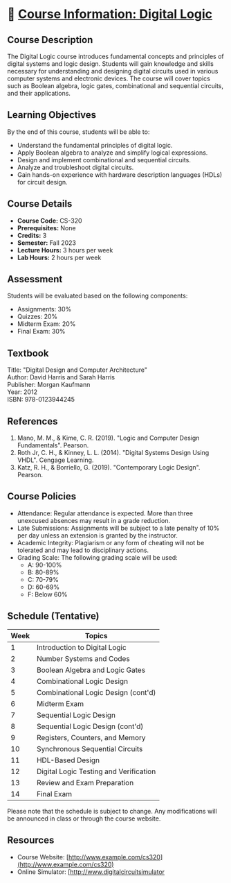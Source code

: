 # 🔗 [Course Information: Digital Logic](image.md) 

## Course Description
The Digital Logic course introduces fundamental concepts and principles of digital systems and logic design. Students will gain knowledge and skills necessary for understanding and designing digital circuits used in various computer systems and electronic devices. The course will cover topics such as Boolean algebra, logic gates, combinational and sequential circuits, and their applications.

## Learning Objectives
By the end of this course, students will be able to:

- Understand the fundamental principles of digital logic.
- Apply Boolean algebra to analyze and simplify logical expressions.
- Design and implement combinational and sequential circuits.
- Analyze and troubleshoot digital circuits.
- Gain hands-on experience with hardware description languages (HDLs) for circuit design.

## Course Details
- **Course Code:** CS-320
- **Prerequisites:** None
- **Credits:** 3
- **Semester:** Fall 2023
- **Lecture Hours:** 3 hours per week
- **Lab Hours:** 2 hours per week

## Assessment
Students will be evaluated based on the following components:

- Assignments: 30%
- Quizzes: 20%
- Midterm Exam: 20%
- Final Exam: 30%

## Textbook
Title: "Digital Design and Computer Architecture"  
Author: David Harris and Sarah Harris  
Publisher: Morgan Kaufmann  
Year: 2012  
ISBN: 978-0123944245

## References
1. Mano, M. M., & Kime, C. R. (2019). "Logic and Computer Design Fundamentals". Pearson.
2. Roth Jr, C. H., & Kinney, L. L. (2014). "Digital Systems Design Using VHDL". Cengage Learning.
3. Katz, R. H., & Borriello, G. (2019). "Contemporary Logic Design". Pearson.

## Course Policies
- Attendance: Regular attendance is expected. More than three unexcused absences may result in a grade reduction.
- Late Submissions: Assignments will be subject to a late penalty of 10% per day unless an extension is granted by the instructor.
- Academic Integrity: Plagiarism or any form of cheating will not be tolerated and may lead to disciplinary actions.
- Grading Scale: The following grading scale will be used:
  - A: 90-100%
  - B: 80-89%
  - C: 70-79%
  - D: 60-69%
  - F: Below 60%

## Schedule (Tentative)
| Week | Topics                                      |
|------|---------------------------------------------|
| 1    | Introduction to Digital Logic                |
| 2    | Number Systems and Codes                     |
| 3    | Boolean Algebra and Logic Gates              |
| 4    | Combinational Logic Design                    |
| 5    | Combinational Logic Design (cont'd)           |
| 6    | Midterm Exam                                 |
| 7    | Sequential Logic Design                       |
| 8    | Sequential Logic Design (cont'd)              |
| 9    | Registers, Counters, and Memory               |
| 10   | Synchronous Sequential Circuits               |
| 11   | HDL-Based Design                              |
| 12   | Digital Logic Testing and Verification        |
| 13   | Review and Exam Preparation                   |
| 14   | Final Exam                                   |

Please note that the schedule is subject to change. Any modifications will be announced in class or through the course website.

## Resources
- Course Website: [http://www.example.com/cs320](http://www.example.com/cs320)
- Online Simulator: [http://www.digitalcircuitsimulator
